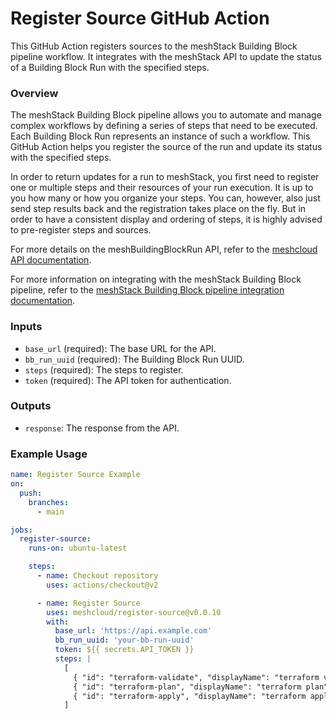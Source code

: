 # Register Source GitHub Action

This GitHub Action registers sources to the meshStack Building Block pipeline workflow. It integrates with the meshStack API to update the status of a Building Block Run with the specified steps.

### Overview

The meshStack Building Block pipeline allows you to automate and manage complex workflows by defining a series of steps that need to be executed. Each Building Block Run represents an instance of such a workflow. This GitHub Action helps you register the source of the run and update its status with the specified steps.

In order to return updates for a run to meshStack, you first need to register one or multiple steps and their resources of your run execution. It is up to you how many or how you organize your steps. You can, however, also just send step results back and the registration takes place on the fly. But in order to have a consistent display and ordering of steps, it is highly advised to pre-register steps and sources.

For more details on the meshBuildingBlockRun API, refer to the [meshcloud API documentation](https://docs.meshcloud.io/api/index.html#mesh_buildingblockrun).

For more information on integrating with the meshStack Building Block pipeline, refer to the [meshStack Building Block pipeline integration documentation](https://docs.meshcloud.io/docs/meshstack.building-pipeline-integration.html#building-block-run-and-steps).


### Inputs

- `base_url` (required): The base URL for the API.
- `bb_run_uuid` (required): The Building Block Run UUID.
- `steps` (required): The steps to register.
- `token` (required): The API token for authentication.

### Outputs

- `response`: The response from the API.

### Example Usage

```yaml
name: Register Source Example
on:
  push:
    branches:
      - main

jobs:
  register-source:
    runs-on: ubuntu-latest

    steps:
      - name: Checkout repository
        uses: actions/checkout@v2

      - name: Register Source
        uses: meshcloud/register-source@v0.0.10
        with:
          base_url: 'https://api.example.com'
          bb_run_uuid: 'your-bb-run-uuid'
          token: ${{ secrets.API_TOKEN }}
          steps: |
            [
              { "id": "terraform-validate", "displayName": "terraform validate" },
              { "id": "terraform-plan", "displayName": "terraform plan" },
              { "id": "terraform-apply", "displayName": "terraform apply" }
            ] 
```
